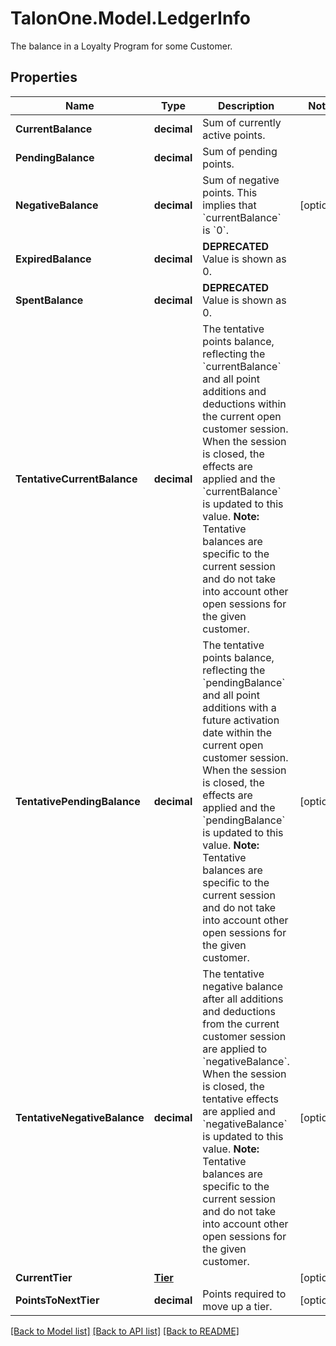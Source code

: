 # TalonOne.Model.LedgerInfo
The balance in a Loyalty Program for some Customer.
## Properties

Name | Type | Description | Notes
------------ | ------------- | ------------- | -------------
**CurrentBalance** | **decimal** | Sum of currently active points. | 
**PendingBalance** | **decimal** | Sum of pending points. | 
**NegativeBalance** | **decimal** | Sum of negative points. This implies that &#x60;currentBalance&#x60; is &#x60;0&#x60;. | [optional] 
**ExpiredBalance** | **decimal** | **DEPRECATED** Value is shown as 0.  | 
**SpentBalance** | **decimal** | **DEPRECATED** Value is shown as 0.  | 
**TentativeCurrentBalance** | **decimal** | The tentative points balance, reflecting the &#x60;currentBalance&#x60; and all point additions and deductions within the current open customer session. When the session is closed, the effects are applied and the &#x60;currentBalance&#x60; is updated to this value.  **Note:** Tentative balances are specific to the current session and do not take into account other open sessions for the given customer.  | 
**TentativePendingBalance** | **decimal** | The tentative points balance, reflecting the &#x60;pendingBalance&#x60; and all point additions with a future activation date within the current open customer session. When the session is closed, the effects are applied and the &#x60;pendingBalance&#x60; is updated to this value.  **Note:** Tentative balances are specific to the current session and do not take into account other open sessions for the given customer.  | [optional] 
**TentativeNegativeBalance** | **decimal** | The tentative negative balance after all additions and deductions from the current customer session are applied to &#x60;negativeBalance&#x60;. When the session is closed, the tentative effects are applied and &#x60;negativeBalance&#x60; is updated to this value.  **Note:** Tentative balances are specific to the current session and do not take into account other open sessions for the given customer.  | [optional] 
**CurrentTier** | [**Tier**](Tier.md) |  | [optional] 
**PointsToNextTier** | **decimal** | Points required to move up a tier. | [optional] 

[[Back to Model list]](../README.md#documentation-for-models) [[Back to API list]](../README.md#documentation-for-api-endpoints) [[Back to README]](../README.md)


